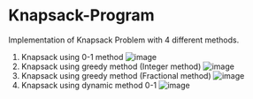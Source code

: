 # Knapsack-Program
Implementation of Knapsack Problem with 4 different methods.
1. Knapsack using 0-1 method
![image](https://user-images.githubusercontent.com/58242932/122675669-23f0a480-d1f8-11eb-8a77-427bc628edb8.png)
2. Knapsack using greedy method (Integer method)
![image](https://user-images.githubusercontent.com/58242932/122675692-3bc82880-d1f8-11eb-9c09-7a0e6411f0cf.png)
3. Knapsack using greedy method (Fractional method)
![image](https://user-images.githubusercontent.com/58242932/122675726-67e3a980-d1f8-11eb-8b69-cce21b339690.png)
4. Knapsack using dynamic method 0-1
![image](https://user-images.githubusercontent.com/58242932/122675759-8ba6ef80-d1f8-11eb-86af-9d9745f21192.png)
